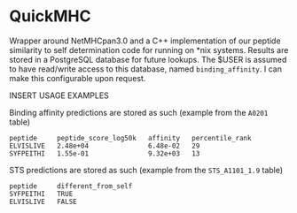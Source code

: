 # QuickMHC

Wrapper around NetMHCpan3.0 and a C++ implementation of our peptide similarity to self 
determination code for running on *nix systems.  Results are stored in a PostgreSQL 
database for future lookups.  The $USER is assumed to have read/write access to this 
database, named `binding_affinity`.  I can make this configurable upon request.

INSERT USAGE EXAMPLES

Binding affinity predictions are stored as such (example from the `A0201` table)

    peptide     peptide_score_log50k   affinity   percentile_rank
    ELVISLIVE   2.48e+04               6.48e-02   29
    SYFPEITHI   1.55e-01               9.32e+03   13

STS predictions are stored as such (example from the `STS_A1101_1.9` table)
 
    peptide     different_from_self
    SYFPEITHI   TRUE
    ELVISLIVE   FALSE
